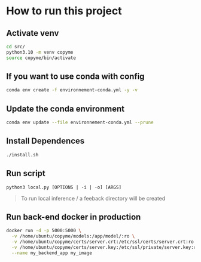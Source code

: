 # How to run this project

## Activate venv

``` bash
cd src/
python3.10 -m venv copyme
source copyme/bin/activate
```

## If you want to use conda with config
``` bash
conda env create -f environnement-conda.yml -y -v
```

## Update the conda environment
``` bash
conda env update --file environnement-conda.yml --prune
```

## Install Dependences

``` bash
./install.sh
```

## Run script

```
python3 local.py [OPTIONS | -i | -o] [ARGS]
```
> To run local inference / a feeback directory will be created

## Run back-end docker in production
``` bash
docker run -d -p 5000:5000 \
  -v /home/ubuntu/copyme/models:/app/model/:ro \
  -v /home/ubuntu/copyme/certs/server.crt:/etc/ssl/certs/server.crt:ro \
  -v /home/ubuntu/copyme/certs/server.key:/etc/ssl/private/server.key:ro \
  --name my_backend_app my_image
```
